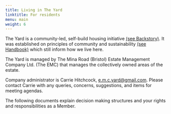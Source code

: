 ```yaml
---
title: Living in The Yard
linktitle: For residents
menu: main
weight: 6
---
```


The Yard is a community-led, self-build housing initiative [(see Backstory)](/backstory/). It was established on principles of community and sustainability [(see Handbook)](/residents/handbook/) which still inform how we live here.

The Yard is managed by The Mina Road (Bristol) Estate Management Company Ltd. (The EMC) that manages the collectively owned areas of the estate. 

Company administrator is Carrie Hitchcock, e.m.c.yard@gmail.com. Please contact Carrie with any queries, concerns, suggestions, and items for meeting agendas.

The following documents explain decision making structures and your rights and responsibilities as a Member. 

